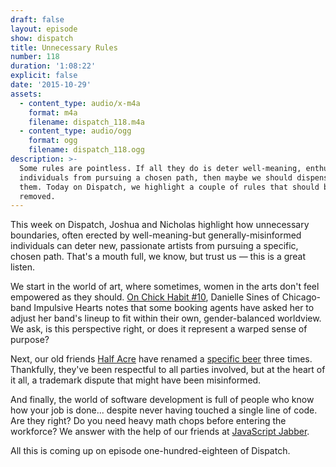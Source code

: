 ```yaml
---
draft: false 
layout: episode
show: dispatch
title: Unnecessary Rules
number: 118
duration: '1:08:22'
explicit: false
date: '2015-10-29'
assets:
  - content_type: audio/x-m4a
    format: m4a
    filename: dispatch_118.m4a
  - content_type: audio/ogg
    format: ogg
    filename: dispatch_118.ogg
description: >-
  Some rules are pointless. If all they do is deter well-meaning, enthusiastic
  individuals from pursuing a chosen path, then maybe we should dispense with
  them. Today on Dispatch, we highlight a couple of rules that should be
  removed.
---
```

This week on Dispatch, Joshua and Nicholas highlight how unnecessary boundaries, often erected by well-meaning-but generally-misinformed individuals can deter new, passionate artists from pursuing a specific, chosen path. That's a mouth full, we know, but trust us &mdash; this is a great listen.

We start in the world of art, where sometimes, women in the arts don't feel empowered as they should. [On Chick Habit #10](http://nicholaswyoung.com/programs/chick-habit/10), Danielle Sines of Chicago-band Impulsive Hearts notes that some booking agents have asked her to adjust her band's lineup to fit within their own, gender-balanced worldview. We ask, is this perspective right, or does it represent a warped sense of purpose?

Next, our old friends [Half Acre](http://halfacrebeer.com) have renamed a [specific beer](http://halfacrebeer.com/blog/2015/6/11/goneaway-ipa) three times. Thankfully, they've been respectful to all parties involved, but at the heart of it all, a trademark dispute that might have been misinformed.

And finally, the world of software development is full of people who know how your job is done... despite never having touched a single line of code. Are they right? Do you need heavy math chops before entering the workforce? We answer with the help of our friends at [JavaScript Jabber](https://devchat.tv/js-jabber/183-jsj-should-i-go-to-college-).

All this is coming up on episode one-hundred-eighteen of Dispatch.
